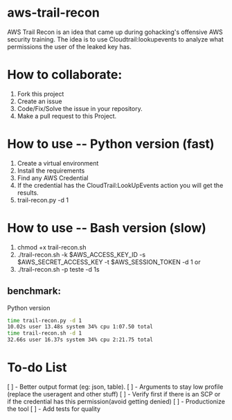 # aws-trail-recon
AWS Trail Recon is an idea that came up during gohacking's offensive AWS security training. The idea is to use Cloudtrail:lookupevents to analyze what permissions the user of the leaked key has.

# How to collaborate:
1. Fork this project
2. Create an issue 
3. Code/Fix/Solve the issue in your repository.
4. Make a pull request to this Project.


# How to use -- Python version (fast)
1. Create a virtual environment
2. Install the requirements
3. Find any AWS Credential
4. If the credential has the CloudTrail:LookUpEvents action you will get the results.
5. trail-recon.py -d 1


# How to use -- Bash version (slow)
1. chmod +x trail-recon.sh
2. ./trail-recon.sh -k $AWS_ACCESS_KEY_ID -s $AWS_SECRET_ACCESS_KEY -t $AWS_SESSION_TOKEN -d 1
or
2. ./trail-recon.sh -p teste -d 1s

## benchmark:
Python version
```bash
time trail-recon.py -d 1
10.02s user 13.48s system 34% cpu 1:07.50 total
time trail-recon.sh -d 1
32.66s user 16.37s system 34% cpu 2:21.75 total
```

# To-do List
[ ] - Better output format (eg: json, table).
[ ] - Arguments to stay low profile (replace the useragent and other stuff)
[ ] - Verify first if there is an SCP or if the credential has this permission(avoid getting denied)
[ ] - Productionize the tool
[ ] - Add tests for quality